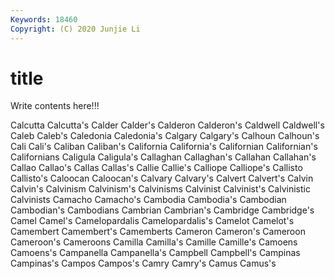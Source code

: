 ```yaml
---
Keywords: 18460
Copyright: (C) 2020 Junjie Li
---
```


# title

Write contents here!!!
 
Calcutta 
Calcutta's 
Calder
Calder's 
Calderon 
Calderon's 
Caldwell 
Caldwell's 
Caleb 
Caleb's 
Caledonia 
Caledonia's 
Calgary
Calgary's 
Calhoun 
Calhoun's 
Cali 
Cali's 
Caliban 
Caliban's 
California 
California's 
Californian
Californian's 
Californians 
Caligula 
Caligula's 
Callaghan 
Callaghan's 
Callahan 
Callahan's 
Callao 
Callao's
Callas 
Callas's 
Callie 
Callie's 
Calliope 
Calliope's 
Callisto 
Callisto's 
Caloocan 
Caloocan's
Calvary 
Calvary's 
Calvert 
Calvert's 
Calvin 
Calvin's 
Calvinism 
Calvinism's 
Calvinisms 
Calvinist
Calvinist's 
Calvinistic 
Calvinists 
Camacho 
Camacho's 
Cambodia 
Cambodia's 
Cambodian 
Cambodian's 
Cambodians
Cambrian 
Cambrian's 
Cambridge 
Cambridge's 
Camel 
Camel's 
Camelopardalis 
Camelopardalis's 
Camelot 
Camelot's
Camembert 
Camembert's 
Camemberts 
Cameron 
Cameron's 
Cameroon 
Cameroon's 
Cameroons 
Camilla 
Camilla's
Camille 
Camille's 
Camoens 
Camoens's 
Campanella 
Campanella's 
Campbell 
Campbell's 
Campinas 
Campinas's
Campos 
Campos's 
Camry 
Camry's 
Camus 
Camus's 
